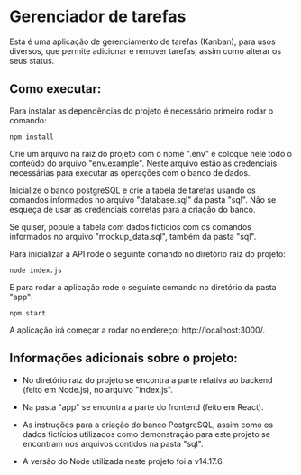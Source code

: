 # Gerenciador de tarefas
Esta é uma aplicação de gerenciamento de tarefas (Kanban), para usos diversos, que permite adicionar e remover tarefas, assim como alterar os seus status.

## Como executar:
Para instalar as dependências do projeto é necessário primeiro rodar o comando:
```
npm install
```

Crie um arquivo na raíz do projeto com o nome ".env" e coloque nele todo o conteúdo do arquivo "env.example". Neste arquivo estão as credenciais necessárias para executar as operações com o banco de dados.

Inicialize o banco postgreSQL e crie a tabela de tarefas usando os comandos informados no arquivo "database.sql" da pasta "sql". Não se esqueça de usar as credenciais corretas para a criação do banco.

Se quiser, popule a tabela com dados fictícios com os comandos informados no arquivo "mockup_data.sql", também da pasta "sql".

Para inicializar a API rode o seguinte comando no diretório raíz do projeto:
```
node index.js
```
E para rodar a aplicação rode o seguinte comando no diretório da pasta "app":
```
npm start
```

A aplicação irá começar a rodar no endereço: http://localhost:3000/.

## Informações adicionais sobre o projeto:
- No diretório raíz do projeto se encontra a parte relativa ao backend (feito em Node.js), no arquivo "index.js".

- Na pasta "app" se encontra a parte do frontend (feito em React).

- As instruções para a criação do banco PostgreSQL, assim como os dados fictícios utilizados como demonstração para este projeto se encontram nos arquivos contidos na pasta "sql".

- A versão do Node utilizada neste projeto foi a v14.17.6.
